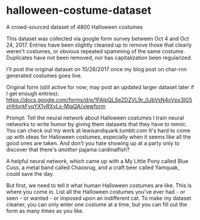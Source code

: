 # halloween-costume-dataset
A crowd-sourced dataset of 4800 Halloween costumes

This dataset was collected via google form survey between Oct 4 and Oct 24, 2017.
Entries have been slightly cleaned up to remove those that clearly weren't costumes, or obvious repeated spamming of the same costume.
Duplicates have not been removed, nor has capitalization been regularized.

I'll post the original dataset on 10/26/2017 once my blog post on char-rnn generated costumes goes live.

Original form (still active for now; may post an updated larger dataset later if I get enough entries):
https://docs.google.com/forms/d/e/1FAIpQLSeZDZVL9r_0JbVsN4xVpv3IG5zHHorkFyqYX1yRXvLs-MiaQA/viewform

Prompt: 
Tell the neural network about Halloween costumes
I train neural networks to write humor by giving them datasets that they have to mimic. You can check out my work at lewisandquark.tumblr.com 
It's hard to come up with ideas for Halloween costumes, especially when it seems like all the good ones are taken. And don't you hate showing up at a party only to discover that there's *another* pajama cardinalfish?

A helpful neural network, which came up with a My Little Pony called Blue Cuss, a metal band called Chaosrug, and a craft beer called Yamquak, could save the day.

But first, we need to tell it what human Halloween costumes are like. This is where you come in. List all the Halloween costumes you've ever had - or seen - or wanted - or imposed upon an indifferent cat. To make my dataset cleaner, you can only enter one costume at a time, but you can fill out the form as many times as you like.
